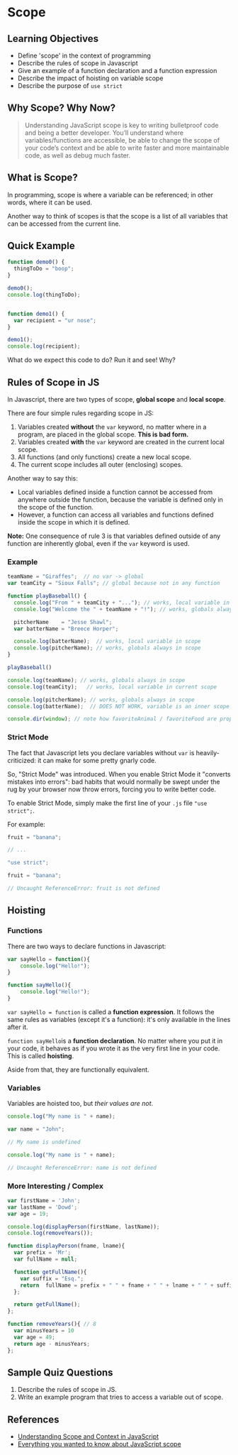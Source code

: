 # Scope

## Learning Objectives

- Define 'scope' in the context of programming
- Describe the rules of scope in Javascript
- Give an example of a function declaration and a function expression
- Describe the impact of hoisting on variable scope
- Describe the purpose of `use strict`

## Why Scope? Why Now?

>Understanding JavaScript scope is key to writing bulletproof code and being a better developer. You’ll understand where variables/functions are accessible, be able to change the scope of your code’s context and be able to write faster and more maintainable code, as well as debug much faster.

## What is Scope?

In programming, scope is where a variable can be referenced; in other words, where it can be used.

Another way to think of scopes is that the scope is a list of all variables that can be accessed from the current line.

## Quick Example

```js
function demo0() {
  thingToDo = "boop";
}

demo0();
console.log(thingToDo);


function demo1() {
  var recipient = "ur nose";
}

demo1();
console.log(recipient);
```

What do we expect this code to do? Run it and see! Why?


## Rules of Scope in JS

In Javascript, there are two types of scope, **global scope** and **local scope**.

There are four simple rules regarding scope in JS:

1. Variables created **without** the `var` keyword, no matter where in a program, are placed in the global scope. **This is bad form.**
2. Variables created **with** the `var` keyword are created in the current local scope.
3. All functions (and only functions) create a new local scope.
4. The current scope includes all outer (enclosing) scopes.

Another way to say this:

* Local variables defined inside a function cannot be accessed from anywhere outside the function, because the variable is defined only in the scope of the function.
* However, a function can access all variables and functions defined inside the scope in which it is defined.

**Note:** One consequence of rule 3 is that variables defined outside of any function are inherently global, even if the `var` keyword is used.

### Example

```js
teamName = "Giraffes";  // no var -> global
var teamCity = "Sioux Falls"; // global because not in any function

function playBaseball() {
  console.log("From " + teamCity + "..."); // works, local variable in outer scope
  console.log("Welcome the " + teamName + "!"); // works, globals always in scope

  pitcherName    = "Jesse Shawl";
  var batterName = "Breece Horper";

  console.log(batterName);  // works, local variable in scope
  console.log(pitcherName); // works, globals always in scope
}

playBaseball()

console.log(teamName); // works, globals always in scope
console.log(teamCity);   // works, local variable in current scope

console.log(pitcherName); // works, globals always in scope
console.log(batterName);  // DOES NOT WORK, variable is an inner scope

console.dir(window); // note how favoriteAnimal / favoriteFood are properties of window.
```

### Strict Mode

The fact that Javascript lets you declare variables without `var` is heavily-criticized: it can make for some pretty gnarly code.

So, "Strict Mode" was introduced. When you enable Strict Mode it "converts mistakes into errors": bad habits that would normally be swept under the rug by your browser now throw errors, forcing you to write better code.

To enable Strict Mode, simply make the first line of your `.js` file `"use strict";`.

For example:

```js
fruit = "banana";

// ...
```

```js
"use strict";

fruit = "banana";

// Uncaught ReferenceError: fruit is not defined
```

## Hoisting

### Functions

There are two ways to declare functions in Javascript:

```js
var sayHello = function(){
    console.log("Hello!");
}

function sayHello(){
    console.log("Hello!");
}
```

`var sayHello = function` is called a **function expression**. It follows the same rules as variables (except it's a function): it's only available in the lines after it.

`function sayHello`is a **function declaration**. No matter where you put it in your code, it behaves as if you wrote it as the very first line in your code. This is called **hoisting**.

Aside from that, they are functionally equivalent.

### Variables

Variables are hoisted too, but *their values are not*.

```js
console.log("My name is " + name);

var name = "John";

// My name is undefined
```

```js
console.log("My name is " + name);

// Uncaught ReferenceError: name is not defined
```

### More Interesting / Complex

```javascript
var firstName = 'John';
var lastName = 'Dowd';
var age = 19;

console.log(displayPerson(firstName, lastName));
console.log(removeYears());

function displayPerson(fname, lname){
  var prefix = 'Mr';
  var fullName = null;

  function getFullName(){
    var suffix = "Esq.";
    return  fullName = prefix + " " + fname + " " + lname + " " + suffix;
  };

  return getFullName();
};

function removeYears(){ // 8
  var minusYears = 10
  var age = 49;
  return age - minusYears;
};

```

## Sample Quiz Questions

1. Describe the rules of scope in JS.
2. Write an example program that tries to access a variable out of scope.

## References

* [Understanding Scope and Context in JavaScript](http://ryanmorr.com/understanding-scope-and-context-in-javascript/)
* [Everything you wanted to know about JavaScript scope](http://toddmotto.com/everything-you-wanted-to-know-about-javascript-scope/)
